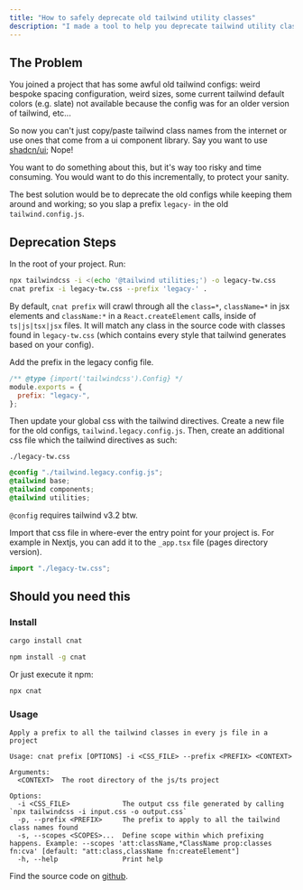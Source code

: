 ```yaml
---
title: "How to safely deprecate old tailwind utility classes"
description: "I made a tool to help you deprecate tailwind utility classes from and old tailwind config file"
---
```


## The Problem

You joined a project that has some awful old tailwind configs: weird bespoke spacing configuration,
weird sizes, some current tailwind default colors (e.g. slate) not available because the config was for an older version
of tailwind, etc...

So now you can't just copy/paste tailwind class names from the internet or use ones that come from a ui component library.
Say you want to use [shadcn/ui](https://ui.shadcn.com/); Nope!

You want to do something about this, but it's way too risky and time consuming. You would want to do this incrementally, to protect your
sanity.

The best solution would be to deprecate the old configs while keeping them around and working; so you slap a prefix `legacy-`
in the old `tailwind.config.js`.

## Deprecation Steps

In the root of your project. Run:

```sh
npx tailwindcss -i <(echo '@tailwind utilities;') -o legacy-tw.css
cnat prefix -i legacy-tw.css --prefix 'legacy-' .
```

By default, `cnat prefix` will crawl through all the `class=*`, `className=*` in jsx elements and `className:*` in a `React.createElement` calls, inside of `ts|js|tsx|jsx` files.
It will match any class in the source code with classes found in `legacy-tw.css` (which contains every style that tailwind generates based on your config).

Add the prefix in the legacy config file.

```js
/** @type {import('tailwindcss').Config} */
module.exports = {
  prefix: "legacy-",
};
```

Then update your global css with the tailwind directives. Create a new file for the old configs, `tailwind.legacy.config.js`.
Then, create an additional css file which the tailwind directives as such:

`./legacy-tw.css`

```css
@config "./tailwind.legacy.config.js";
@tailwind base;
@tailwind components;
@tailwind utilities;
```

`@config` requires tailwind v3.2 btw.

Import that css file in where-ever the entry point for your project is. For example in Nextjs, you can add it to the `_app.tsx` file (pages directory version).

```ts
import "./legacy-tw.css";
```

## Should you need this

### Install

```sh
cargo install cnat
```

```sh
npm install -g cnat
```

Or just execute it npm:

```sh
npx cnat
```

### Usage

```
Apply a prefix to all the tailwind classes in every js file in a project

Usage: cnat prefix [OPTIONS] -i <CSS_FILE> --prefix <PREFIX> <CONTEXT>

Arguments:
  <CONTEXT>  The root directory of the js/ts project

Options:
  -i <CSS_FILE>             The output css file generated by calling `npx tailwindcss -i input.css -o output.css`
  -p, --prefix <PREFIX>     The prefix to apply to all the tailwind class names found
  -s, --scopes <SCOPES>...  Define scope within which prefixing happens. Example: --scopes 'att:className,*ClassName prop:classes fn:cva' [default: "att:class,className fn:createElement"]
  -h, --help                Print help
```

Find the source code on [github](https://github.com/Gnarus-G/cnat).
